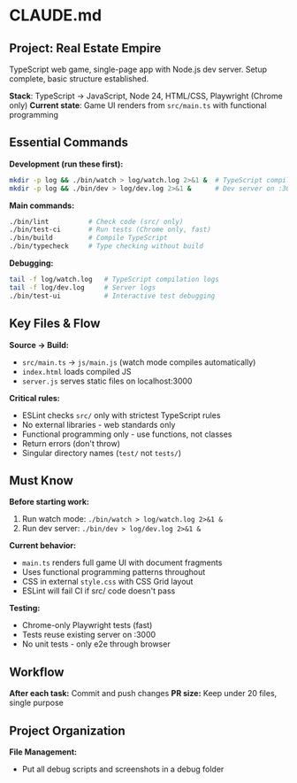 # CLAUDE.md

## Project: Real Estate Empire
TypeScript web game, single-page app with Node.js dev server. Setup complete, basic structure established.

**Stack**: TypeScript → JavaScript, Node 24, HTML/CSS, Playwright (Chrome only)
**Current state**: Game UI renders from `src/main.ts` with functional programming

## Essential Commands

**Development (run these first):**
```bash
mkdir -p log && ./bin/watch > log/watch.log 2>&1 &  # TypeScript compilation
mkdir -p log && ./bin/dev > log/dev.log 2>&1 &      # Dev server on :3000
```

**Main commands:**
```bash
./bin/lint          # Check code (src/ only)
./bin/test-ci       # Run tests (Chrome only, fast)
./bin/build         # Compile TypeScript
./bin/typecheck     # Type checking without build
```

**Debugging:**
```bash
tail -f log/watch.log   # TypeScript compilation logs
tail -f log/dev.log     # Server logs
./bin/test-ui           # Interactive test debugging
```

## Key Files & Flow

**Source → Build:**
- `src/main.ts` → `js/main.js` (watch mode compiles automatically)
- `index.html` loads compiled JS
- `server.js` serves static files on localhost:3000

**Critical rules:**
- ESLint checks `src/` only with strictest TypeScript rules
- No external libraries - web standards only
- Functional programming only - use functions, not classes
- Return errors (don't throw)
- Singular directory names (`test/` not `tests/`)

## Must Know

**Before starting work:**
1. Run watch mode: `./bin/watch > log/watch.log 2>&1 &`
2. Run dev server: `./bin/dev > log/dev.log 2>&1 &`

**Current behavior:**
- `main.ts` renders full game UI with document fragments
- Uses functional programming patterns throughout
- CSS in external `style.css` with CSS Grid layout
- ESLint will fail CI if src/ code doesn't pass

**Testing:**
- Chrome-only Playwright tests (fast)
- Tests reuse existing server on :3000
- No unit tests - only e2e through browser

## Workflow

**After each task:** Commit and push changes
**PR size:** Keep under 20 files, single purpose

## Project Organization

**File Management:**
- Put all debug scripts and screenshots in a debug folder